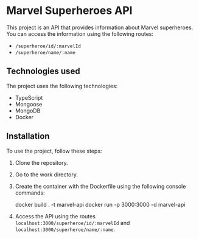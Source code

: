 # Marvel Superheroes API

This project is an API that provides information about Marvel superheroes. You can access the information using the following routes:

- `/superheroe/id/:marvelId`
- `/superheroe/name/:name`

## Technologies used

The project uses the following technologies:

- TypeScript
- Mongoose
- MongoDB
- Docker

## Installation

To use the project, follow these steps:

1. Clone the repository.
2. Go to the work directory.
3. Create the container with the Dockerfile using the following console commands:

    docker build . -t marvel-api
    docker run -p 3000:3000 -d marvel-api


4. Access the API using the routes `localhost:3000/superheroe/id/:marvelId` and `localhost:3000/superheroe/name/:name`.

